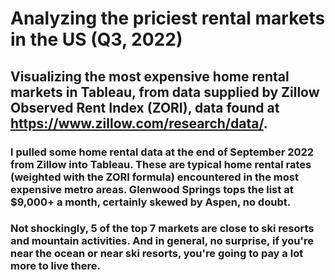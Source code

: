 # Analyzing the priciest rental markets in the US (Q3, 2022)

## Visualizing the most expensive home rental markets in Tableau, from data supplied by Zillow Observed Rent Index (ZORI), data found at https://www.zillow.com/research/data/.

### I pulled some home rental data at the end of September 2022 from Zillow into Tableau. These are typical home rental rates (weighted with the ZORI formula) encountered in the most expensive metro areas. Glenwood Springs tops the list at $9,000+ a month, certainly skewed by Aspen, no doubt.

### Not shockingly, 5 of the top 7 markets are close to ski resorts and mountain activities. And in general, no surprise, if you're near the ocean or near ski resorts, you're going to pay a lot more to live there.

